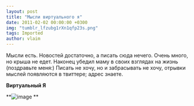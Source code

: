 ```yaml
---
layout: post
title: "Мысли виртуального я"
date: 2011-02-02 00:00:00 +0300
img: "tumblr_lfzubg1rXn1qfp23s.png"
tags: Imported
author: vlaim
---
```


Мысли есть. Новостей достаточно, а писать сюда нечего. Очень много, но крыша не едет. Наконец убедил маму в своих взглядах на жизнь (поздравьте меня:) Писать не хочу, но и забрасывать не хочу, отрывки мыслей появляются в твиттере; адрес знаете.

**Виртуальный Я**

**![image](/blog/assets/img/tumblr_lfzubg1rXn1qfp23s.png)
**
